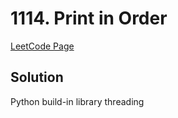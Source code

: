 # 1114. Print in Order

[LeetCode Page](https://leetcode.com/problems/print-in-order/)

## Solution

Python build-in library threading
